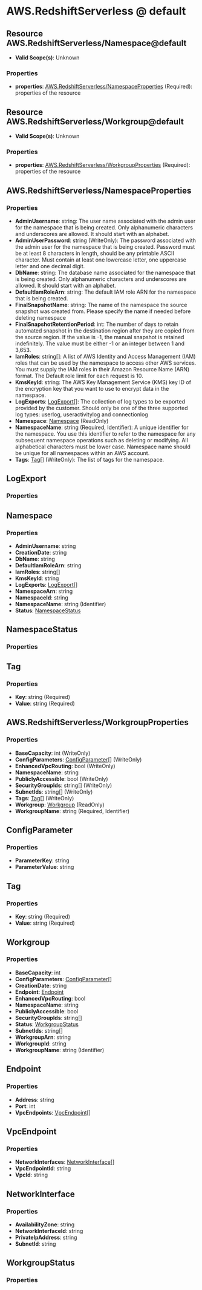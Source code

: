 # AWS.RedshiftServerless @ default

## Resource AWS.RedshiftServerless/Namespace@default
* **Valid Scope(s)**: Unknown
### Properties
* **properties**: [AWS.RedshiftServerless/NamespaceProperties](#awsredshiftserverlessnamespaceproperties) (Required): properties of the resource

## Resource AWS.RedshiftServerless/Workgroup@default
* **Valid Scope(s)**: Unknown
### Properties
* **properties**: [AWS.RedshiftServerless/WorkgroupProperties](#awsredshiftserverlessworkgroupproperties) (Required): properties of the resource

## AWS.RedshiftServerless/NamespaceProperties
### Properties
* **AdminUsername**: string: The user name associated with the admin user for the namespace that is being created. Only alphanumeric characters and underscores are allowed. It should start with an alphabet.
* **AdminUserPassword**: string (WriteOnly): The password associated with the admin user for the namespace that is being created. Password must be at least 8 characters in length, should be any printable ASCII character. Must contain at least one lowercase letter, one uppercase letter and one decimal digit.
* **DbName**: string: The database name associated for the namespace that is being created. Only alphanumeric characters and underscores are allowed. It should start with an alphabet.
* **DefaultIamRoleArn**: string: The default IAM role ARN for the namespace that is being created.
* **FinalSnapshotName**: string: The name of the namespace the source snapshot was created from. Please specify the name if needed before deleting namespace
* **FinalSnapshotRetentionPeriod**: int: The number of days to retain automated snapshot in the destination region after they are copied from the source region. If the value is -1, the manual snapshot is retained indefinitely. The value must be either -1 or an integer between 1 and 3,653.
* **IamRoles**: string[]: A list of AWS Identity and Access Management (IAM) roles that can be used by the namespace to access other AWS services. You must supply the IAM roles in their Amazon Resource Name (ARN) format. The Default role limit for each request is 10.
* **KmsKeyId**: string: The AWS Key Management Service (KMS) key ID of the encryption key that you want to use to encrypt data in the namespace.
* **LogExports**: [LogExport](#logexport)[]: The collection of log types to be exported provided by the customer. Should only be one of the three supported log types: userlog, useractivitylog and connectionlog
* **Namespace**: [Namespace](#namespace) (ReadOnly)
* **NamespaceName**: string (Required, Identifier): A unique identifier for the namespace. You use this identifier to refer to the namespace for any subsequent namespace operations such as deleting or modifying. All alphabetical characters must be lower case. Namespace name should be unique for all namespaces within an AWS account.
* **Tags**: [Tag](#tag)[] (WriteOnly): The list of tags for the namespace.

## LogExport
### Properties

## Namespace
### Properties
* **AdminUsername**: string
* **CreationDate**: string
* **DbName**: string
* **DefaultIamRoleArn**: string
* **IamRoles**: string[]
* **KmsKeyId**: string
* **LogExports**: [LogExport](#logexport)[]
* **NamespaceArn**: string
* **NamespaceId**: string
* **NamespaceName**: string (Identifier)
* **Status**: [NamespaceStatus](#namespacestatus)

## NamespaceStatus
### Properties

## Tag
### Properties
* **Key**: string (Required)
* **Value**: string (Required)

## AWS.RedshiftServerless/WorkgroupProperties
### Properties
* **BaseCapacity**: int (WriteOnly)
* **ConfigParameters**: [ConfigParameter](#configparameter)[] (WriteOnly)
* **EnhancedVpcRouting**: bool (WriteOnly)
* **NamespaceName**: string
* **PubliclyAccessible**: bool (WriteOnly)
* **SecurityGroupIds**: string[] (WriteOnly)
* **SubnetIds**: string[] (WriteOnly)
* **Tags**: [Tag](#tag)[] (WriteOnly)
* **Workgroup**: [Workgroup](#workgroup) (ReadOnly)
* **WorkgroupName**: string (Required, Identifier)

## ConfigParameter
### Properties
* **ParameterKey**: string
* **ParameterValue**: string

## Tag
### Properties
* **Key**: string (Required)
* **Value**: string (Required)

## Workgroup
### Properties
* **BaseCapacity**: int
* **ConfigParameters**: [ConfigParameter](#configparameter)[]
* **CreationDate**: string
* **Endpoint**: [Endpoint](#endpoint)
* **EnhancedVpcRouting**: bool
* **NamespaceName**: string
* **PubliclyAccessible**: bool
* **SecurityGroupIds**: string[]
* **Status**: [WorkgroupStatus](#workgroupstatus)
* **SubnetIds**: string[]
* **WorkgroupArn**: string
* **WorkgroupId**: string
* **WorkgroupName**: string (Identifier)

## Endpoint
### Properties
* **Address**: string
* **Port**: int
* **VpcEndpoints**: [VpcEndpoint](#vpcendpoint)[]

## VpcEndpoint
### Properties
* **NetworkInterfaces**: [NetworkInterface](#networkinterface)[]
* **VpcEndpointId**: string
* **VpcId**: string

## NetworkInterface
### Properties
* **AvailabilityZone**: string
* **NetworkInterfaceId**: string
* **PrivateIpAddress**: string
* **SubnetId**: string

## WorkgroupStatus
### Properties

